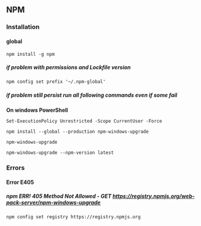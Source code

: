 ## NPM
### Installation

#### global<br>
```
npm install -g npm
```

##### if problem with permissions and Lockfile version
```
npm config set prefix '~/.npm-global'
```

##### if problem still persist run all following commands even if some fail
<strong>On windows PowerShell</strong><br>
```
Set-ExecutionPolicy Unrestricted -Scope CurrentUser -Force
```
```
npm install --global --production npm-windows-upgrade
```
```
npm-windows-upgrade
```
```
npm-windows-upgrade --npm-version latest
```

### Errors
#### Error E405
##### npm ERR! 405 Method Not Allowed - GET https://registry.npmjs.org/web-pack-server/npm-windows-upgrade<br>
```
npm config set registry https://registry.npmjs.org
```
